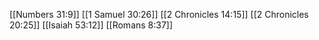 [[Numbers 31:9]]
[[1 Samuel 30:26]]
[[2 Chronicles 14:15]]
[[2 Chronicles 20:25]]
[[Isaiah 53:12]]
[[Romans 8:37]]
